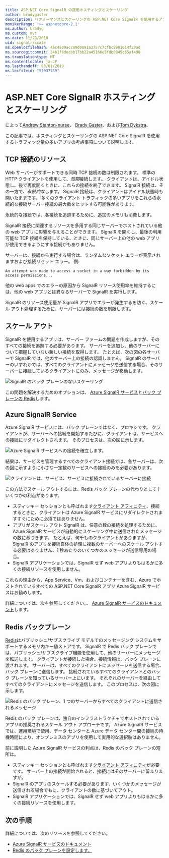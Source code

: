 ```yaml
---
title: ASP.NET Core SignalR の運用ホスティングとスケーリング
author: bradygaster
description: パフォーマンスとスケーリングの ASP.NET Core SignalR を使用するアプリで問題を回避する方法について説明します。
monikerRange: '>= aspnetcore-2.1'
ms.author: bradyg
ms.custom: mvc
ms.date: 11/28/2018
uid: signalr/scale
ms.openlocfilehash: 4ac4509acc89d0091a3757c7cfbc9981614f29ad
ms.sourcegitcommit: 24b1f6decbb17bb22a45166e5fdb0845c65af498
ms.translationtype: MT
ms.contentlocale: ja-JP
ms.lasthandoff: 03/01/2019
ms.locfileid: "57037739"
---
```

# <a name="aspnet-core-signalr-hosting-and-scaling"></a>ASP.NET Core SignalR ホスティングとスケーリング

によって[Andrew Stanton-nurse](https://twitter.com/anurse)、 [Brady Gaster](https://twitter.com/bradygaster)、および[Tom Dykstra](https://github.com/tdykstra)、

この記事では、ホスティングとスケーリングの ASP.NET Core SignalR を使用するトラフィック量の多いアプリの考慮事項について説明します。

## <a name="tcp-connection-resources"></a>TCP 接続のリソース

Web サーバーがサポートできる同時 TCP 接続の数は制限されます。 標準の HTTP クライアントを使用して、*短期*接続します。 クライアントは、アイドル状態し、後で再度開くときに、これらの接続を終了できます。 SignalR 接続は、その一方で、*永続的な*します。 SignalR 接続は、クライアントはアイドル状態時も開いたままです。 多くのクライアント トラフィックの多いアプリをこれらの永続的な接続サーバー接続の最大数をヒットする可能性があります。

永続的な接続では、各接続を追跡するために、追加のメモリも消費します。

SignalR 接続に関連するリソースを多用する同じサーバーでホストされている他の web アプリに影響を与えることができます。 SignalR を開くし、最後の利用可能な TCP 接続を保持している、ときに、同じサーバー上の他の web アプリが使用できるようにする接続がもありません。

サーバーは、接続から実行する場合は、ランダムなソケット エラーが表示されますおよび接続リセット エラー。 例:

```
An attempt was made to access a socket in a way forbidden by its access permissions...
```

他の web apps でのエラーの原因から SignalR リソース使用率を維持するには、他の web アプリとは異なるサーバーで SignalR を実行します。

SignalR のリソース使用量が SignalR アプリでエラーが発生するを防ぐ、スケール アウト処理するために、サーバーには接続の数を制限します。

## <a name="scale-out"></a>スケール アウト

SignalR を使用するアプリは、サーバー ファームの問題を作成しますが、そのすべての接続を追跡する必要があります。 サーバーを追加し、他のサーバーについて把握していない新しい接続を取得します。 たとえば、次の図の各サーバーで SignalR では、他のサーバー上の接続の認識しません。 SignalR のサーバーのいずれかでは、すべてのクライアントにメッセージを送信する場合、そのサーバーに接続しているクライアントにのみ、メッセージが移動します。

![SignalR のバック プレーンのないスケーリング](scale/_static/scale-no-backplane.png)

この問題を解決するためのオプションは、 [Azure SignalR サービス](#azure-signalr-service)と[バック プレーンの Redis](#redis-backplane)します。

## <a name="azure-signalr-service"></a>Azure SignalR Service

Azure SignalR サービスには、バック プレーンではなく、プロキシです。 クライアントが、サーバーへの接続を開始するたびに、クライアントは、サービスへの接続にリダイレクトされます。 そのプロセスは、次の図に示します。

![Azure SignalR サービスへの接続を確立します。](scale/_static/azure-signalr-service-one-connection.png)

結果は、サービスを管理するすべてのクライアント接続では、各サーバーは、次の図に示すように小さな一定数のサービスへの接続のみを必要があります。

![クライアントは、サービス、サービスに接続されているサーバーに接続](scale/_static/azure-signalr-service-multiple-connections.png)

この方法でスケール アウトするには、Redis バック プレーンの代わりとして十いくつかの利点があります。

* スティッキー セッションとも呼ばれます[クライアント アフィニティ](/iis/extensions/configuring-application-request-routing-arr/http-load-balancing-using-application-request-routing#step-3---configure-client-affinity)、接続するときに、クライアントは Azure SignalR サービスにリダイレクトされますすぐにために必須ではありません。
* アプリがスケール アウト SignalR は、任意の数の接続を処理するために、Azure SignalR サービスが自動的にスケーリング中に送信されたメッセージの数に基づきます。 たとえば、何千ものクライアントがありますが、SignalR のアプリを接続自体の処理に複数のサーバーへのスケール アウトする必要はありません、1 秒あたりのいくつかのメッセージが送信専用の場合。
* SignalR アプリケーションでは、SignalR せず web アプリよりもはるかに多くの接続リソースを使用しません。

これらの理由から、App Service、Vm、およびコンテナーを含む、Azure でホストされているすべての ASP.NET Core SignalR アプリ Azure SignalR サービスはお勧めします。

詳細については、次を参照してください。、 [Azure SignalR サービスのドキュメント](/azure/azure-signalr/signalr-overview)します。

## <a name="redis-backplane"></a>Redis バックプレーン

[Redis](https://redis.io/)はパブリッシュ/サブスクライブ モデルでのメッセージング システムをサポートするメモリ内キー値ストアです。 SignalR で Redis バック プレーンでは、パブリッシュ/サブスクライブ機能を使用して、他のサーバーにメッセージを転送します。 クライアントが接続した場合、接続情報は、バック プレーンに渡されます。 サーバーは、すべてのクライアントにメッセージを送信する場合、バック プレーンに送信します。 接続されているすべてのクライアントとのバック プレーンを知っているサーバー上にいます。 それぞれのサーバーを経由してすべてのクライアントにメッセージを送信します。 このプロセスは、次の図に示します。

![Redis のバック プレーン、1 つのサーバーからすべてのクライアントに送信されるメッセージ](scale/_static/redis-backplane.png)

Redis のバック プレーンは、独自のインフラストラクチャでホストされているアプリの推奨されるスケール アウト アプローチです。 Azure SignalR サービスでは、運用環境で使用、データ センターと Azure データ センター間の接続の待機時間により、オンプレミスのアプリを使用して実用的な選択肢はありません。

前に説明した Azure SignalR サービスの利点は、Redis のバック プレーンの短所は。

* スティッキー セッションとも呼ばれます[クライアント アフィニティ](/iis/extensions/configuring-application-request-routing-arr/http-load-balancing-using-application-request-routing#step-3---configure-client-affinity)が必要です。 サーバー上の接続が開始されると、接続にはそのサーバーに留まりますが。
* SignalR のアプリのスケールする必要があります、いくつかのメッセージが送信される場合でもに、クライアントの数に基づいてアウト。
* SignalR アプリケーションでは、SignalR せず web アプリよりもはるかに多くの接続リソースを使用します。

## <a name="next-steps"></a>次の手順

詳細については、次のリソースを参照してください。

* [Azure SignalR サービスのドキュメント](/azure/azure-signalr/signalr-overview)
* [Redis のバック プレーンを設定します。](xref:signalr/redis-backplane)
